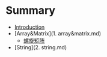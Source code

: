 # Summary

* [Introduction](README.md)
* [Array&Matrix](1. array&matrix.md)
   * [螺旋矩阵](luoxuan_ju_zhen_md.md)
* [String](2. string.md)

